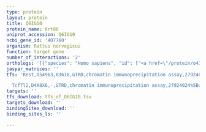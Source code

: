 ```yaml
---
type: protein
layout: protein
title: Q6IG10
protein_name: Krt86
uniprot_accession: Q6IG10
ncbi_gene_id: '407760'
organism: Rattus norvegicus
function: target gene
number_of_interactions: '2'
orthologs: '[{"species": "Homo sapiens", "id": ["<a href=\"/protein/o43790\">O43790</a>", "<a href=\"/protein/q14533\">Q14533</a>", "<a href=\"/protein/p78385\">P78385</a>"]}, {"species": "Mus musculus", "id": ["<a href=\"/protein/q6imf0\">Q6IMF0</a>", "<a href=\"/protein/q9ere2\">Q9ERE2</a>", "<a href=\"/protein/p97861\">P97861</a>", "<a href=\"/protein/e9q1y9\">E9Q1Y9</a>"]}]'
jaspar_matrices: ''
tfs: 'Rest,O54963,83618,GTRD,chromatin immunoprecipitation assay,27924024%5Buid%5D,No

  Tcf7l2,D4A8X6,-,GTRD,chromatin immunoprecipitation assay,27924024%5Buid%5D,No'
targets: ''
tfs_download: tfs_of_Q6IG10.tsv
targets_download: ''
bindingSites_download: ''
binding_sites_ls: ''

---
```

